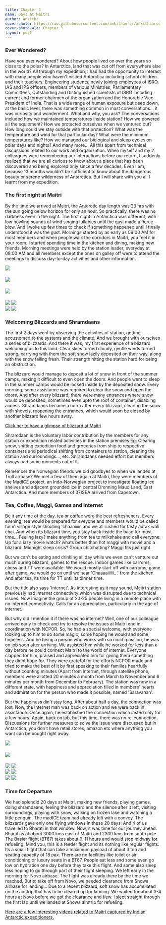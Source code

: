```yaml
---
title: Chapter 3
name: Days at Maitri
author: Ankitha
cover-photo: https://raw.githubusercontent.com/ankithanrsc/ankithanrsc.github.io/master/assets/images/ch3/ch3cover.JPG
cover-photo-alt: Chapter 3
layout: post
---
```

<h3>Ever Wondered?</h3>
<p>Have you ever wondered? About how people lived on over the years so close to the poles? In Antarctica, land that was cut off from everywhere else in the world? All through my expedition, I had had the opportunity to interact with many people who haven't visited Antarctica including school children and their teachers, Engineering students, newly joining employees of ISRO, IAS and IPS officers, members of various Ministries, Parliamentary Committees, Outstanding and Distinguished scientists of ISRO including current and former chairmen of the organization and the Honorable Vice President of India. That is a wide range of human exposure but deep down, at the basic level, there was something common in most conversations... it was curiosity and wonderment. What and why, you ask? The conversations included how we maintained temperatures inside station? How we powered all the equipment? How we protected ourselves when we ventured out? How long could we stay outside with that protection? What was the temperature and wind for that particular day? What were the minimum temperatures like? How we managed our biological and sleep cycles on polar days and nights? And many more... All this apart from technical discussions related to our work and organization. When myself and my 2 colleagues were remembering our interactions before our return, I suddenly realized that we are all curious to know about a place that has been discovered and being explored only since a few decades. Even I am, because 13 months wouldn't be sufficient to know about the dangerous beauty or serene wilderness of Antarctica. But I will share with you all I learnt from my expedition.</p>

<h3>The first night at Maitri</h3>
<p>By the time we arrived at Maitri, the Antarctic day length was 23 hrs with the sun going below horizon for only an hour. So practically, there was no darkness even in the night. The first night in Antarctica was different, with low howling sounds of wind singing lullabies until the gust made a fierce blow. And I woke up few times to check if something happened until I finally understood it was the gust. Mornings started by as early as 06:00 AM for most members and when people walk the corridors in Maitri, you feel it in your room. I started spending time in the kitchen and dining, making new friends. Morning meetings were held by the station leader, everyday at 08:00 AM and all members except the ones on galley off were to attend the meetings to discuss day-to-day activities and other information.</p> 



<div class="row"> 
  <div class="column">
    <img src="https://raw.githubusercontent.com/ankithanrsc/ankithanrsc.github.io/master/assets/images/ch3/0.JPG">
      <h3 style="font-size:15px;"></h3>
  </div>
</div>

<div class="row"> 
  <div class="column">
    <img src="https://raw.githubusercontent.com/ankithanrsc/ankithanrsc.github.io/master/assets/images/ch3/1.JPG">
      <h3 style="font-size:15px;"></h3>
    <img src="https://raw.githubusercontent.com/ankithanrsc/ankithanrsc.github.io/master/assets/images/ch3/4.JPG">
      <h3 style="font-size:15px;"></h3>
  </div>
  <div class="column">
    <img src="https://raw.githubusercontent.com/ankithanrsc/ankithanrsc.github.io/master/assets/images/ch3/2.JPG">
    <img src="https://raw.githubusercontent.com/ankithanrsc/ankithanrsc.github.io/master/assets/images/ch3/5.JPG">
  </div> 
  <div class="column">
    <img src="https://raw.githubusercontent.com/ankithanrsc/ankithanrsc.github.io/master/assets/images/ch3/3.JPG">
    <img src="https://raw.githubusercontent.com/ankithanrsc/ankithanrsc.github.io/master/assets/images/ch3/6.JPG">
  </div>
</div>
<p></p>

<h3>Welcoming Blizzards and Shramdaans</h3>
<p>The first 2 days went by observing the activities of station, getting accustomed to the systems and the climate. And we brought with ourselves a series of blizzards. And there it was, my first experience of a blizzard welcoming us to this land. Clear skies turned cloudy, gentle winds turned strong, carrying with them the soft snow lazily deposited on their way, along with the snow falling fresh. Their strength hitting the station hard for being an obstruction.</p>

<p>The blizzard would manage to deposit a lot of snow in front of the summer camps, making it difficult to even open the doors. And people went to sleep in the summer camps would be locked inside by the deposited snow. Every morning, some assistance was required to cIear the snow and open the doors. And after every blizzard, there were many entrances where snow would be deposited, sometimes even upto the roof of container, disabling access. Shramdaans became a norm after every blizzard, clearing the snow with shovels, reopening the entrances, which would soon be closed by another blizzard few hours away.</p>

<a href="http://www.youtube.com/watch?v=CyCIAI4D1Hg">Click her to have a glimpse of blizzard at Maitri</a>

<p>Shramdaan is the voluntary labor contribution by the members for any station or expedition related activities in the station premises Eg: Clearing snow, shifting expedition food and groceries from ship to respective containers and periodical shifting from containers to station, cleaning the station and surroundings..., etc. Shramdaans needed effort but members always had some moments out of it.</p>

<p>Remember the Norwegian friends we bid goodbyes to when we landed at Troll airbase? We met a few of them again at Maitri, they were members of the MadICE project, an Indo-Norwegian project to investigate floating ice shelves and adjacent grounded ice in central Dronning Maud Land, East Antarctica. And more members of 37ISEA arrived from Capetown.</p>

<h3>Tea, Coffee, Maggi, Games and Internet</h3>
<p>Be it any time of the day, tea or coffee were the best refresheners. Every evening, tea would be prepared for eveyone and members would be called for in village style shouting 'chaaaiiiii' and we all rushed for tasty adrak wali chai. And when its blizzard time, you stay back inside the base for most time... Feeling lazy? make anything from tea to milkshake and call everyone. Up for a lazy movie watch? whats better than hot maggi with movie and a blizzard. Midnight sleep crisis? Group chitchatting? Maggi fits just right.</p>

<p>But we can't be eating and drinking all day while we even can't venture out much during blizzard, games to the rescue. Indoor games like carroms, chess and TT were available. We would mostly start off with carroms, game after game, we would go on until we hear 'Chaaaaiiiiii...' from the kitchen. And after tea, its time for TT until its dinner time.</p>

<p>But the title also says 'Internet'. As interesting as it may sound, Maitri station previously had internet connectivity which was disrupted due to technical issues. Now imagine the group of 23-25 people living in a remote place with no internet connectivity. Calls for an appreciation, particularly in the age of internet.</p>

<p>But why did I mention it if there was no internet? Well, one of our colleague arrived early to check and try to resolve the issues at Maitri end in coordination with NCPOR. So, he had a special welcome, with everyone looking up to him to do some magic, some hoping he would and some, hopeless. And he being a person who works with so much passion, he was on job soon after arriving. We assisted him while he worked for less than a day before he could connect Maitri to the world of internet. Everyone clapped for him, praised and appreciated him for giving them something they didnt hope for. They were grateful for the efforts NCPOR made and tried to make the best of it by first speaking to their families heartfully without counting minutes (Apart from internet, through satellite phone, members were allotted 20 minutes a month from March to November and 6 minutes per month from December to February). The station was now in a different state, with happiness and appreciation filled in members' hearts and admiration for the person who made it possible, named 'Saravanan'.</p>

<p>But the happiness din't stay long. After about half a day, the connection was lost. Now, the internet man was back on action and we were back in assistance. Once again, he established the connection which lasted only for a few hours. Again, back on job, but this time, there was no re-connection. Discussions for further measures to solve the issue were discussed but in Antarctica, you don't have retail stores, amazon etc where anything you want can be bought right away.</p>



<div class="row"> 
  <div class="column">
    <img src="https://raw.githubusercontent.com/ankithanrsc/ankithanrsc.github.io/master/assets/images/ch3/7.JPG">
      <h3 style="font-size:15px;"></h3>
    <img src="https://raw.githubusercontent.com/ankithanrsc/ankithanrsc.github.io/master/assets/images/ch3/11.JPG">
      <h3 style="font-size:15px;"></h3>
  </div>
  <div class="column">
    <img src="https://raw.githubusercontent.com/ankithanrsc/ankithanrsc.github.io/master/assets/images/ch3/8.JPG">
    <img src="https://raw.githubusercontent.com/ankithanrsc/ankithanrsc.github.io/master/assets/images/ch3/12.JPG">
  </div> 
  <div class="column">
    <img src="https://raw.githubusercontent.com/ankithanrsc/ankithanrsc.github.io/master/assets/images/ch3/9.JPG">
    <img src="https://raw.githubusercontent.com/ankithanrsc/ankithanrsc.github.io/master/assets/images/ch3/13.JPG">
  </div>
  <div class="column">
    <img src="https://raw.githubusercontent.com/ankithanrsc/ankithanrsc.github.io/master/assets/images/ch3/10.JPG">
    <img src="https://raw.githubusercontent.com/ankithanrsc/ankithanrsc.github.io/master/assets/images/ch3/14.JPG">
  </div>
</div>
<p></p>

<h3>Time for Departure</h3>
<p>We had splendid 20 days at Maitri, making new friends, playing games, doing shramdaans, feeling the blizzard and the silence after it left, visiting surroundings, playing with snow, walking on frozen lake and watching a little penguin. The madICE team had already left with a convoy. The blizzards gave only one flying windows in these 20 days. And 4 of us travelled to Bharati in that window. Now, it was time for our journey ahead. Bharati is at about 3000 kms east of Maitri and 2300 kms from south pole. The Basler flight (BT67) takes about 9-11 hours and would stop midway for refueling. Mind you, this is a feeder flight and its nothing like regular flights. Its a small flight that can take a maximum payload of about 3 ton and seating capacity of 18 pax. There are no facilities like toilet or air conditioning or luxury seats in a BT67. People eat less and some even go low on hydration one day before they take this flight. And some also sleep less hoping to go through part of their flight sleeping. We left early in the morning for Novo airbase. The flight was already there by the time we reached. But to take off from Novo, we needed clearance from Showa airbase for landing... Due to a recent blizzard, soft snow has accumulated on the airstrip that has to be cleared up for landing. We waited for about 3-4 hours at Novo before we got the clearance and flew. I slept straight through the first lap until we landed at Showa airstrip for refueling.</p>

<a href="http://www.youtube.com/playlist?list=PLC1B23qfV-p7YA5qieqGGk76mrDLo_HiZ">Here are a few interesting videos related to Maitri captured by Indian Antarctic expeditioners.</a>